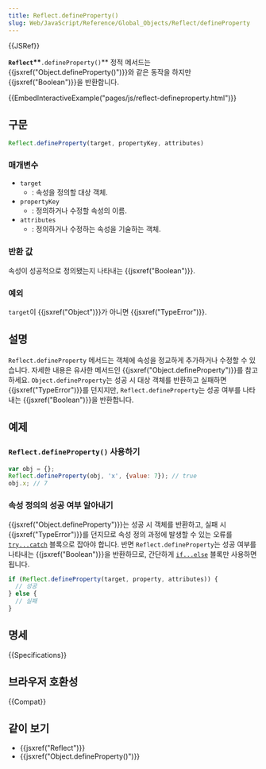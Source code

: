 ```yaml
---
title: Reflect.defineProperty()
slug: Web/JavaScript/Reference/Global_Objects/Reflect/defineProperty
---
```

{{JSRef}}

**`Reflect`\*\***`.defineProperty()`\*\* 정적 메서드는 {{jsxref("Object.defineProperty()")}}와 같은 동작을 하지만 {{jsxref("Boolean")}}을 반환합니다.

{{EmbedInteractiveExample("pages/js/reflect-defineproperty.html")}}

## 구문

```js
Reflect.defineProperty(target, propertyKey, attributes)
```

### 매개변수

- `target`
  - : 속성을 정의할 대상 객체.
- `propertyKey`
  - : 정의하거나 수정할 속성의 이름.
- `attributes`
  - : 정의하거나 수정하는 속성을 기술하는 객체.

### 반환 값

속성이 성공적으로 정의됐는지 나타내는 {{jsxref("Boolean")}}.

### 예외

`target`이 {{jsxref("Object")}}가 아니면 {{jsxref("TypeError")}}.

## 설명

`Reflect.defineProperty` 메서드는 객체에 속성을 정교하게 추가하거나 수정할 수 있습니다. 자세한 내용은 유사한 메서드인 {{jsxref("Object.defineProperty")}}를 참고하세요. `Object.defineProperty`는 성공 시 대상 객체를 반환하고 실패하면 {{jsxref("TypeError")}}를 던지지만, `Reflect.defineProperty`는 성공 여부를 나타내는 {{jsxref("Boolean")}}을 반환합니다.

## 예제

### `Reflect.defineProperty()` 사용하기

```js
var obj = {};
Reflect.defineProperty(obj, 'x', {value: 7}); // true
obj.x; // 7
```

### 속성 정의의 성공 여부 알아내기

{{jsxref("Object.defineProperty")}}는 성공 시 객체를 반환하고, 실패 시 {{jsxref("TypeError")}}를 던지므로 속성 정의 과정에 발생할 수 있는 오류를 [`try...catch`](/ko/docs/Web/JavaScript/Reference/Statements/try...catch) 블록으로 잡아야 합니다. 반면 `Reflect.defineProperty`는 성공 여부를 나타내는 {{jsxref("Boolean")}}을 반환하므로, 간단하게 [`if...else`](/ko/docs/Web/JavaScript/Reference/Statements/if...else) 블록만 사용하면 됩니다.

```js
if (Reflect.defineProperty(target, property, attributes)) {
  // 성공
} else {
  // 실패
}
```

## 명세

{{Specifications}}

## 브라우저 호환성

{{Compat}}

## 같이 보기

- {{jsxref("Reflect")}}
- {{jsxref("Object.defineProperty()")}}
